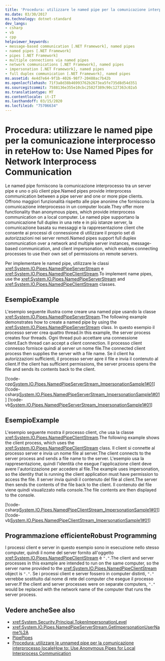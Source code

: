 ```yaml
---
title: 'Procedura: utilizzare le named pipe per la comunicazione interprocesso in rete'
ms.date: 03/30/2017
ms.technology: dotnet-standard
dev_langs:
- csharp
- vb
- cpp
helpviewer_keywords:
- message-based communication [.NET Framework], named pipes
- named pipes [.NET Framework]
- pipes [.NET Framework]
- multiple connections via named pipes
- network communications [.NET Framework], named pipes
- impersonation [.NET Framework], named pipes
- full duplex communication [.NET Framework], named pipes
ms.assetid: 4e4d7e64-9f1b-4026-98f7-20488ac7b42b
ms.openlocfilehash: 71f3a8d38b46993762b2673ea5fe735d8d54d351
ms.sourcegitcommit: 7588136e355e10cbc2582f389c90c127363c02a5
ms.translationtype: MT
ms.contentlocale: it-IT
ms.lasthandoff: 03/15/2020
ms.locfileid: "75706634"
---
```

# <a name="how-to-use-named-pipes-for-network-interprocess-communication"></a><span data-ttu-id="e6d7c-102">Procedura: utilizzare le named pipe per la comunicazione interprocesso in rete</span><span class="sxs-lookup"><span data-stu-id="e6d7c-102">How to: Use Named Pipes for Network Interprocess Communication</span></span>
<span data-ttu-id="e6d7c-103">Le named pipe forniscono la comunicazione interprocesso tra un server pipe e uno o più client pipe.</span><span class="sxs-lookup"><span data-stu-id="e6d7c-103">Named pipes provide interprocess communication between a pipe server and one or more pipe clients.</span></span> <span data-ttu-id="e6d7c-104">Offrono maggiori funzionalità rispetto alle pipe anonime che forniscono la comunicazione interprocesso in un computer locale.</span><span class="sxs-lookup"><span data-stu-id="e6d7c-104">They offer more functionality than anonymous pipes, which provide interprocess communication on a local computer.</span></span> <span data-ttu-id="e6d7c-105">Le named pipe supportano la comunicazione full duplex in una rete e in più istanze server, la comunicazione basata su messaggi e la rappresentazione client che consente ai processi di connessione di utilizzare il proprio set di autorizzazioni nei server remoti.</span><span class="sxs-lookup"><span data-stu-id="e6d7c-105">Named pipes support full duplex communication over a network and multiple server instances, message-based communication, and client impersonation, which enables connecting processes to use their own set of permissions on remote servers.</span></span>  
  
 <span data-ttu-id="e6d7c-106">Per implementare le named pipe, utilizzare le classi <xref:System.IO.Pipes.NamedPipeServerStream> e <xref:System.IO.Pipes.NamedPipeClientStream>.</span><span class="sxs-lookup"><span data-stu-id="e6d7c-106">To implement name pipes, use the <xref:System.IO.Pipes.NamedPipeServerStream> and <xref:System.IO.Pipes.NamedPipeClientStream> classes.</span></span>  
  
## <a name="example"></a><span data-ttu-id="e6d7c-107">Esempio</span><span class="sxs-lookup"><span data-stu-id="e6d7c-107">Example</span></span>  
 <span data-ttu-id="e6d7c-108">L'esempio seguente illustra come creare una named pipe usando la classe <xref:System.IO.Pipes.NamedPipeServerStream>.</span><span class="sxs-lookup"><span data-stu-id="e6d7c-108">The following example demonstrates how to create a named pipe by using the <xref:System.IO.Pipes.NamedPipeServerStream> class.</span></span> <span data-ttu-id="e6d7c-109">In questo esempio il processo server crea quattro thread.</span><span class="sxs-lookup"><span data-stu-id="e6d7c-109">In this example, the server process creates four threads.</span></span> <span data-ttu-id="e6d7c-110">Ogni thread può accettare una connessione client.</span><span class="sxs-lookup"><span data-stu-id="e6d7c-110">Each thread can accept a client connection.</span></span> <span data-ttu-id="e6d7c-111">Il processo client connesso fornisce quindi al server un nome file.</span><span class="sxs-lookup"><span data-stu-id="e6d7c-111">The connected client process then supplies the server with a file name.</span></span> <span data-ttu-id="e6d7c-112">Se il client ha autorizzazioni sufficienti, il processo server apre il file e invia il contenuto al client.</span><span class="sxs-lookup"><span data-stu-id="e6d7c-112">If the client has sufficient permissions, the server process opens the file and sends its contents back to the client.</span></span>  
  
 [!code-cpp[System.IO.Pipes.NamedPipeServerStream_ImpersonationSample1#01](../../../samples/snippets/cpp/VS_Snippets_CLR_System/system.IO.Pipes.NamedPipeServerStream_ImpersonationSample1/cpp/program.cpp#01)]
 [!code-csharp[System.IO.Pipes.NamedPipeServerStream_ImpersonationSample1#01](../../../samples/snippets/csharp/VS_Snippets_CLR_System/system.IO.Pipes.NamedPipeServerStream_ImpersonationSample1/cs/Program.cs#01)]
 [!code-vb[System.IO.Pipes.NamedPipeServerStream_ImpersonationSample1#01](../../../samples/snippets/visualbasic/VS_Snippets_CLR_System/system.IO.Pipes.NamedPipeServerStream_ImpersonationSample1/vb/program.vb#01)]  
  
## <a name="example"></a><span data-ttu-id="e6d7c-113">Esempio</span><span class="sxs-lookup"><span data-stu-id="e6d7c-113">Example</span></span>  
 <span data-ttu-id="e6d7c-114">L'esempio seguente mostra il processo client, che usa la classe <xref:System.IO.Pipes.NamedPipeClientStream>.</span><span class="sxs-lookup"><span data-stu-id="e6d7c-114">The following example shows the client process, which uses the <xref:System.IO.Pipes.NamedPipeClientStream> class.</span></span> <span data-ttu-id="e6d7c-115">Il client si connette al processo server e invia un nome file al server.</span><span class="sxs-lookup"><span data-stu-id="e6d7c-115">The client connects to the server process and sends a file name to the server.</span></span> <span data-ttu-id="e6d7c-116">L'esempio usa la rappresentazione, quindi l'identità che esegue l'applicazione client deve avere l'autorizzazione per accedere al file.</span><span class="sxs-lookup"><span data-stu-id="e6d7c-116">The example uses impersonation, so the identity that is running the client application must have permission to access the file.</span></span> <span data-ttu-id="e6d7c-117">Il server invia quindi il contenuto del file al client.</span><span class="sxs-lookup"><span data-stu-id="e6d7c-117">The server then sends the contents of the file back to the client.</span></span> <span data-ttu-id="e6d7c-118">Il contenuto del file viene quindi visualizzato nella console.</span><span class="sxs-lookup"><span data-stu-id="e6d7c-118">The file contents are then displayed to the console.</span></span>  
  
 [!code-csharp[System.IO.Pipes.NamedPipeClientStream_ImpersonationSample1#01](../../../samples/snippets/csharp/VS_Snippets_CLR_System/system.IO.Pipes.NamedPipeClientStream_ImpersonationSample1/cs/Program.cs#01)]
 [!code-vb[System.IO.Pipes.NamedPipeClientStream_ImpersonationSample1#01](../../../samples/snippets/visualbasic/VS_Snippets_CLR_System/system.IO.Pipes.NamedPipeClientStream_ImpersonationSample1/vb/program.vb#01)]  
  
## <a name="robust-programming"></a><span data-ttu-id="e6d7c-119">Programmazione efficiente</span><span class="sxs-lookup"><span data-stu-id="e6d7c-119">Robust Programming</span></span>  
 <span data-ttu-id="e6d7c-120">I processi client e server in questo esempio sono in esecuzione nello stesso computer, quindi il nome del server fornito all'oggetto <xref:System.IO.Pipes.NamedPipeClientStream> è `"."`.</span><span class="sxs-lookup"><span data-stu-id="e6d7c-120">The client and server processes in this example are intended to run on the same computer, so the server name provided to the <xref:System.IO.Pipes.NamedPipeClientStream> object is `"."`.</span></span> <span data-ttu-id="e6d7c-121">Se i processi client e server fossero in computer distinti, `"."` verrebbe sostituito dal nome di rete del computer che esegue il processo server.</span><span class="sxs-lookup"><span data-stu-id="e6d7c-121">If the client and server processes were on separate computers, `"."` would be replaced with the network name of the computer that runs the server process.</span></span>  
  
## <a name="see-also"></a><span data-ttu-id="e6d7c-122">Vedere anche</span><span class="sxs-lookup"><span data-stu-id="e6d7c-122">See also</span></span>

- <xref:System.Security.Principal.TokenImpersonationLevel>
- <xref:System.IO.Pipes.NamedPipeServerStream.GetImpersonationUserName%2A>
- [<span data-ttu-id="e6d7c-123">Pipe</span><span class="sxs-lookup"><span data-stu-id="e6d7c-123">Pipes</span></span>](../../../docs/standard/io/pipe-operations.md)
- [<span data-ttu-id="e6d7c-124">Procedura: utilizzare le unnamed pipe per la comunicazione interprocesso locale</span><span class="sxs-lookup"><span data-stu-id="e6d7c-124">How to: Use Anonymous Pipes for Local Interprocess Communication</span></span>](../../../docs/standard/io/how-to-use-anonymous-pipes-for-local-interprocess-communication.md)
